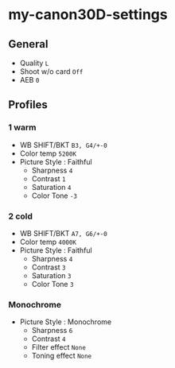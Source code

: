 # my-canon30D-settings

## General
- Quality `L`
- Shoot w/o card `Off`
- AEB `0`

## Profiles
### 1 warm
- WB SHIFT/BKT `B3, G4/+-0`
- Color temp `5200K`
- Picture Style : Faithful
    - Sharpness `4`
    - Contrast `1`
    - Saturation `4`
    - Color Tone `-3`
### 2 cold
- WB SHIFT/BKT `A7, G6/+-0`
- Color temp `4000K`
- Picture Style : Faithful
    - Sharpness `4`
    - Contrast `3`
    - Saturation `3`
    - Color Tone `3`

### Monochrome
- Picture Style : Monochrome
    - Sharpness `6`
    - Contrast `4`
    - Filter effect `None`
    - Toning effect `None`